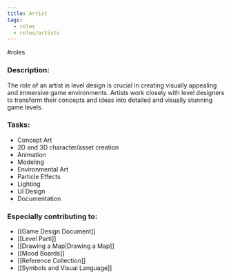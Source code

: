 ```yaml
---
title: Artist
tags:
  - roles
  - roles/artists
---
```


#roles 


### Description: 
The role of an artist in level design is crucial in creating visually appealing and immersive game environments. Artists work closely with level designers to transform their concepts and ideas into detailed and visually stunning game levels.

### Tasks: 
- Concept Art
- 2D and 3D character/asset creation
- Animation
- Modeling
- Environmental Art
- Particle Effects
- Lighting
- UI Design
- Documentation


### Especially contributing to:
- [[Game Design Document]]
- [[Level Parti]]
- [[Drawing a Map|Drawing a Map]]
- [[Mood Boards]]
- [[Reference Collection]]
- [[Symbols and Visual Language]]

